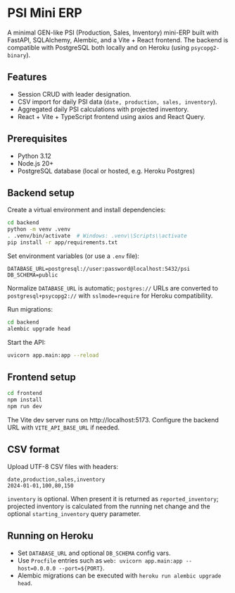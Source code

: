 # PSI Mini ERP

A minimal GEN-like PSI (Production, Sales, Inventory) mini-ERP built with FastAPI, SQLAlchemy, Alembic, and a Vite + React frontend. The backend is compatible with PostgreSQL both locally and on Heroku (using `psycopg2-binary`).

## Features

- Session CRUD with leader designation.
- CSV import for daily PSI data (`date, production, sales, inventory`).
- Aggregated daily PSI calculations with projected inventory.
- React + Vite + TypeScript frontend using axios and React Query.

## Prerequisites

- Python 3.12
- Node.js 20+
- PostgreSQL database (local or hosted, e.g. Heroku Postgres)

## Backend setup

Create a virtual environment and install dependencies:

```bash
cd backend
python -m venv .venv
. .venv/bin/activate  # Windows: .venv\\Scripts\\activate
pip install -r app/requirements.txt
```

Set environment variables (or use a `.env` file):

```env
DATABASE_URL=postgresql://user:password@localhost:5432/psi
DB_SCHEMA=public
```

Normalize `DATABASE_URL` is automatic; `postgres://` URLs are converted to `postgresql+psycopg2://` with `sslmode=require` for Heroku compatibility.

Run migrations:

```bash
cd backend
alembic upgrade head
```

Start the API:

```bash
uvicorn app.main:app --reload
```

## Frontend setup

```bash
cd frontend
npm install
npm run dev
```

The Vite dev server runs on http://localhost:5173. Configure the backend URL with `VITE_API_BASE_URL` if needed.

## CSV format

Upload UTF-8 CSV files with headers:

```
date,production,sales,inventory
2024-01-01,100,80,150
```

`inventory` is optional. When present it is returned as `reported_inventory`; projected inventory is calculated from the running net change and the optional `starting_inventory` query parameter.

## Running on Heroku

- Set `DATABASE_URL` and optional `DB_SCHEMA` config vars.
- Use `Procfile` entries such as `web: uvicorn app.main:app --host=0.0.0.0 --port=${PORT}`.
- Alembic migrations can be executed with `heroku run alembic upgrade head`.
